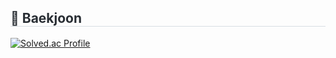 <div style="text-align: left;"> 
  <h2 style="border-bottom: 1px solid #d8dee4; color: #282d33;"> 🏅 Baekjoon </h2> 

  [![Solved.ac Profile](http://mazassumnida.wtf/api/v2/generate_badge?boj=ddwu2020)](https://solved.ac/ddwu2020/)

</div>
